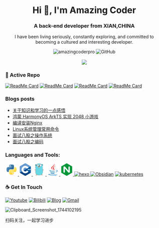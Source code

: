 <h1 align="center">Hi 👋, I'm Amazing Coder</h1>
<h3 align="center">A back-end developer from XIAN,CHINA</h3>
<p align="center">I have been living seriously, constantly exploring, and committed to becoming a cultured and interesting developer.</p>

<p align="center"> <img src="https://komarev.com/ghpvc/?username=amazingcoderpro&label=Profile%20views&color=3399FF&style=flat" alt="amazingcoderpro" /> 



  <img alt="GitHub" src="https://img.shields.io/badge/dynamic/json?logo=github&label=GitHub+Followers&labelColor=282c34&color=E5FFCC&query=%24.data.totalSubs&url=https%3A%2F%2Fapi.spencerwoo.com%2Fsubstats%2F%3Fsource%3Dgithub%26queryKey%3Damazingcoderpro&longCache=true"/>
 
</p>



<p align="center"> 
<img align="center" src="https://github-readme-stats-git-masterrstaa-rickstaa.vercel.app/api?username=amazingcoderpro&show_icons=true&icon_color=CE1D2D&text_color=718096&bg_color=00000000&hide_title=true&hide_border=true" />
</p>

### 👀 Active Repo

[![ReadMe Card](https://github-readme-stats-git-masterrstaa-rickstaa.vercel.app/api/pin/?username=amazingcoderpro&repo=python-baidusearch)](https://github.com/amazingcoderpro/python-baidusearch)
[![ReadMe Card](https://github-readme-stats-git-masterrstaa-rickstaa.vercel.app/api/pin/?username=amazingcoderpro&repo=simple_interpreter)](https://github.com/amazingcoderpro/simple_interpreter)
[![ReadMe Card](https://github-readme-stats-git-masterrstaa-rickstaa.vercel.app/api/pin/?username=amazingcoderpro&repo=flight-delay-prediction)](https://github.com/amazingcoderpro/flight-delay-prediction)
[![ReadMe Card](https://github-readme-stats-git-masterrstaa-rickstaa.vercel.app/api/pin/?username=amazingcoderpro&repo=log_config)](https://github.com/amazingcoderpro/log_config)


### Blogs posts
<!-- BLOG-POST-LIST:START -->
- [关于知识和学习的一点感悟](http://amazingcoderpro.github.io/2024/11/16/softskills/%E5%85%B3%E4%BA%8E%E7%9F%A5%E8%AF%86%E5%92%8C%E5%AD%A6%E4%B9%A0%E7%9A%84%E4%B8%80%E7%82%B9%E6%84%9F%E6%82%9F/)
- [鸿蒙 HarmonyOS ArkTS 实现 2048 小游戏](http://amazingcoderpro.github.io/2024/11/01/technology/%E9%B8%BF%E8%92%99%20HarmonyOS%20ArkTS%20%E5%AE%9E%E7%8E%B0%202048%20%E5%B0%8F%E6%B8%B8%E6%88%8F/)
- [编译安装Nginx](http://amazingcoderpro.github.io/2024/08/21/technology/%E7%BC%96%E8%AF%91%E5%AE%89%E8%A3%85Nginx/)
- [Linux系统管理常用命令](http://amazingcoderpro.github.io/2023/10/08/technology/Linux%E7%B3%BB%E7%BB%9F%E7%AE%A1%E7%90%86%E5%B8%B8%E7%94%A8%E5%91%BD%E4%BB%A4/)
- [面试八股之操作系统](http://amazingcoderpro.github.io/2023/10/08/technology/%E9%9D%A2%E8%AF%95%E5%85%AB%E8%82%A1%E4%B9%8B%E6%93%8D%E4%BD%9C%E7%B3%BB%E7%BB%9F/)
- [面试八股之编码](http://amazingcoderpro.github.io/2023/10/08/technology/%E9%9D%A2%E8%AF%95%E5%85%AB%E8%82%A1%E4%B9%8B%E7%BC%96%E7%A0%81/)
<!-- BLOG-POST-LIST:END -->


<h3 align="left">Languages and Tools:</h3>
<p align="left"> <a href="https://www.python.org" target="_blank"> <img src="https://raw.githubusercontent.com/devicons/devicon/master/icons/python/python-original.svg" alt="python" width="40" height="40"/> </a> <a href="https://www.cpluscplus.com" target="_blank"> <img src="https://raw.githubusercontent.com/devicons/devicon/master/icons/cplusplus/cplusplus-original.svg" alt="cplusplus" width="40" height="40"/> </a> <a href="https://golang.org" target="_blank"> <img src="https://raw.githubusercontent.com/devicons/devicon/master/icons/go/go-original.svg" alt="go" width="40" height="40"/> </a> <a href="https://www.java.com" target="_blank"> <img src="https://raw.githubusercontent.com/devicons/devicon/master/icons/java/java-original.svg" alt="java" width="40" height="40"/> </a>  <a href="nginx.org/" target="_blank"> <img src="https://raw.githubusercontent.com/devicons/devicon/master/icons/nginx/nginx-original.svg" alt="nginx" width="40" height="40"/> </a><a href="hexo.io/" target="_blank"> <img src="https://www.vectorlogo.zone/logos/hexoio/hexoio-icon.svg" alt="hexo" width="40" height="40"/> </a>
<a href="https://obsidian.md/" target="_blank"> <img src="https://obsidian.md/favicon.ico" alt="Obsidian" width="40" height="40"/></a>
<a href="https://kubernetes.io" target="_blank"> <img src="https://www.vectorlogo.zone/logos/kubernetes/kubernetes-icon.svg" alt="kubernetes" width="40" height="40"/> </a>  
<!-- <a href="https://pulsar.apache.org/" target="_blank"> <img src="https://pulsar.apache.org/img/logo-black.svg" alt="Pulsar" width="80" height="40"/></a>   -->
</p>




<!-- <p>&nbsp;<img align="center" src="https://github-readme-stats.vercel.app/api?username=amazingcoderpro&show_icons=true&locale=en" alt="amazingcoderpro" /></p> -->


### ☕ Get In Touch
[![Youtube](https://img.shields.io/badge/Youtube-AmazingCoder-green?style=flat&logo=youtube&logoColor=red&labelColor=white)](https://www.youtube.com/@AmazingCoderPro)
[![Bilibili](https://img.shields.io/badge/Bilibili-c13584?style=flat&logo=Bilibili&logoColor=white
)](https://space.bilibili.com/476655387)
[![Blog](https://img.shields.io/badge/Blog-AmazingCoder-blue
)](https://blog.amazingcoder.xyz/)
[![Gmail](https://img.shields.io/badge/-Gmail-c14438?style=flat&logo=Gmail&logoColor=white)](mailto:wcadaydayup@gmail.com)
<br/>
<!-- <img src="https://blog.amazingcoder.xyz/images/amaizngcoder_gongzhonghaosouyisou.png" style="width:240px;height:90px;" /> -->
<img style="width:240px;height:90px;" alt="Clipboard_Screenshot_1744102195" src="https://github.com/user-attachments/assets/de12081e-6aef-4132-bbfb-4c4d1d156f62" />

<p>扫码关注，一起学习进步</p>
